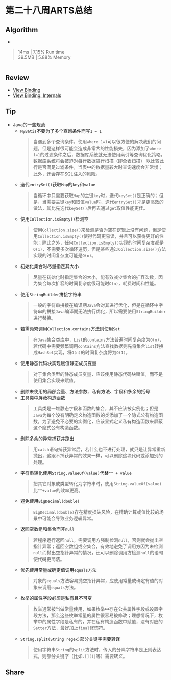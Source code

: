 # 第二十八周ARTS总结
## Algorithm
- []()
> 14ms | 7.15% Run time  
> 39.5MB | 5.88% Memory
```java

```

## Review
- [View Binding](https://developer.android.com/topic/libraries/view-binding)
- [View Binding: Internals](https://blog.stylingandroid.com/view-binding-internals/)  

## Tip
+ Java的一些规范
    + `MyBatis`不要为了多个查询条件而写`1 = 1`
        > 当遇到多个查询条件，使用`where 1=1`可以很方便的解决我们的问题，但是这样很可能会造成非常大的性能损失，因为添加了`where 1=1`的过滤条件之后，数据库系统就无法使用索引等查询优化策略，数据库系统将会被迫对每行数据进行扫描（即全表扫描） 以比较此行是否满足过滤条件，当表中的数据量较大时查询速度会非常慢；此外，还会存在SQL注入的风险。
    + 迭代`entrySet()`获取`Map`的`key`和`value`
        > 当循环中只需要获取`Map`的主键`key`时，迭代`keySet()`是正确的；但是，当需要主键`key`和取值`value`时，迭代`entrySet()`才是更高效的做法，其比先迭代`keySet()`后再去通过`get`取值性能更佳。
    + 使用`Collection.isEmpty()`检测空
        > 使用`Collection.size()`来检测是否为空在逻辑上没有问题，但是使用`Collection.isEmpty()`使得代码更易读，并且可以获得更好的性能；除此之外，任何`Collection.isEmpty()`实现的时间复杂度都是`O(1)`，不需要多次循环遍历，但是某些通过`Collection.size()`方法实现的时间复杂度可能是`O(n)`。
    + 初始化集合时尽量指定其大小
        > 尽量在初始化时指定集合的大小，能有效减少集合的扩容次数，因为集合每次扩容的时间复杂度很可能时`O(n)`，耗费时间和性能。
    + 使用`StringBuilder`拼接字符串
        > 一般的字符串拼接在编译期`Java`会对其进行优化，但是在循环中字符串的拼接`Java`编译期无法执行优化，所以需要使用`StringBuilder`进行替换。
    + 若需频繁调用`Collection.contains`方法则使用`Set`
        > 在`Java`集合类库中，`List`的`contains`方法普遍时间复杂度为`O(n)`，若代码中需要频繁调用`contains`方法查找数据则先将集合`list`转换成`HashSet`实现，将`O(n)`的时间复杂度将为`O(1)`。
    + 使用静态代码块实现赋值静态成员变量
        > 对于集合类型的静态成员变量，应该使用静态代码块赋值，而不是使用集合实现来赋值。
    + 删除未使用的局部变量、方法参数、私有方法、字段和多余的括号
    + 工具类中屏蔽构造函数
        > 工具类是一堆静态字段和函数的集合，其不应该被实例化；但是`Java`为每个没有明确定义构造函数的类添加了一个隐式公有构造函数，为了避免不必要的实例化，应该显式定义私有构造函数来屏蔽这个隐式公有构造函数。
    + 删除多余的异常捕获并跑出
        > 用`catch`语句捕获异常后，若什么也不进行处理，就只是让异常重新抛出，这跟不捕获异常的效果一样，可以删除这块代码或添加别的处理。
    + 字符串转化使用`String.valueOf(value)`代替`"" + value`
        > 把其它对象或类型转化为字符串时，使用`String.valueOf(value)`比`""+value`的效率更高。
    + 避免使用`BigDecimal(double)`
        > `BigDecimal(double)`存在精度损失风险，在精确计算或值比较的场景中可能会导致业务逻辑异常。
    + 返回空数组和集合而非`null`
        > 若程序运行返回`null`，需要调用方强制检测`null`，否则就会抛出空指针异常；返回空数组或空集合，有效地避免了调用方因为未检测`null`而抛出空指针异常的情况，还可以删除调用方检测`null`的语句使代码更简洁。
    + 优先使用常量或确定值调用`equals`方法
        > 对象的`equals`方法容易抛空指针异常，应使用常量或确定有值的对象来调用`equals`方法。
    + 枚举的属性字段必须是私有且不可变
        > 枚举通常被当做常量使用，如果枚举中存在公共属性字段或设置字段方法，那么这些枚举常量的属性很容易被修改；理想情况下，枚举中的属性字段是私有的，并在私有构造函数中赋值，没有对应的`Setter`方法，最好加上`final`修饰符。
    + `String.split(String regex)`部分关键字需要转译
        > 使用字符串`String`的`split`方法时，传入的分隔字符串是正则表达式，则部分关键字（比如`.[]()|`等）需要转义。
## Share